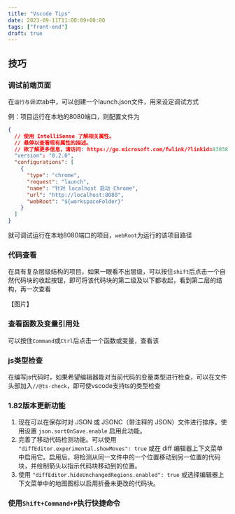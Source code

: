 ```yaml
---
title: "Vscode Tips"
date: 2023-09-11T11:00:09+08:00
tags: ["front-end"]
draft: true
---
```


## 技巧

### 调试前端页面

在`运行与调试`tab中，可以创建一个launch.json文件，用来设定调试方式

例：项目运行在本地的8080端口，则配置文件为

```json
{
  // 使用 IntelliSense 了解相关属性。
  // 悬停以查看现有属性的描述。
  // 欲了解更多信息，请访问: https://go.microsoft.com/fwlink/?linkid=830387
  "version": "0.2.0",
  "configurations": [
    {
      "type": "chrome",
      "request": "launch",
      "name": "针对 localhost 启动 Chrome",
      "url": "http://localhost:8080",
      "webRoot": "${workspaceFolder}"
    }
  ]
}
```

就可调试运行在本地8080端口的项目，`webRoot`为运行的该项目路径

### 代码查看

在具有复杂层级结构的项目，如果一眼看不出层级，可以按住`shift`后点击一个自然代码块的收起按钮，即可将该代码块的第二级及以下都收起，看到第二层的结构，再一次查看

【图片】

### 查看函数及变量引用处

可以按住`Command`或`Ctrl`后点击一个函数或变量，查看该

### js类型检查

在编写js代码时，如果希望编辑器能对当前代码的变量类型进行检查，可以在文件头部加入`//@ts-check`，即可使vscode支持ts的类型检查

### 1.82版本更新功能

1. 现在可以在保存时对 JSON 或 JSONC（带注释的 JSON）文件进行排序。使用设置 `json.sortOnSave.enable` 启用此功能。
2. 完善了移动代码检测功能。可以使用 `"diffEditor.experimental.showMoves": true` 或在 diff 编辑器上下文菜单中启用它。启用后，将检测从同一文件中的一个位置移动到另一位置的代码块，并绘制箭头以指示代码块移动到的位置。
3. 使用 `"diffEditor.hideUnchangedRegions.enabled": true` 或选择编辑器上下文菜单中的地图图标以启用折叠未更改的代码块。

### 使用`Shift+Command+P`执行快捷命令
